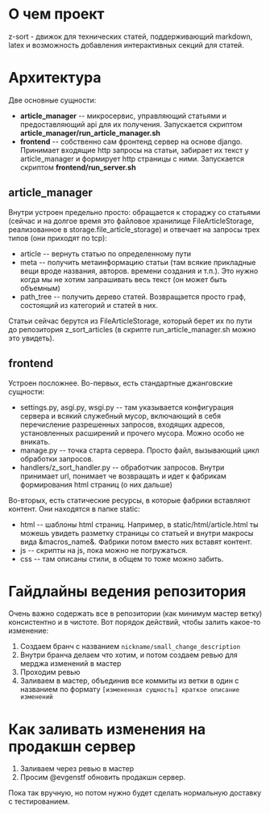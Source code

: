 # О чем проект

z-sort - движок для технических статей, поддерживающий markdown, latex и возможность добавления интерактивных секций для статей.

# Архитектура

Две основные сущности:

* **article_manager** -- микросервис, управляющий статьями и предоставляющий api для их получения. Запускается скриптом **article_manager/run_article_manager.sh**
* **frontend** -- собственно сам фронтенд сервер на основе django. Принимает входящие http запросы на статьи, забирает их текст у article_manager и формирует http страницы с ними. Запускается скриптом **frontend/run_server.sh**

## article_manager

Внутри устроен предельно просто: обращается к стораджу со статьями (сейчас и на долгое время это файловое хранилище FileArticleStorage, реализованное в storage.file_article_storage) и отвечает на запросы трех типов (они приходят по tcp):

* article -- вернуть статью по определенному пути
* meta -- получить метаинформацию статьи (там всякие прикладные вещи вроде названия, авторов. времени создания и т.п.). Это нужно когда мы не хотим запрашивать весь текст (он может быть объемным)
* path_tree -- получить дерево статей. Возвращается просто граф, состоящий из категорий и статей в них.

Статьи сейчас берутся из FileArticleStorage, который берет их по пути до репозитория z_sort_articles (в скрипте run_article_manager.sh можно это увидеть).

## frontend

Устроен посложнее. Во-первых, есть стандартные джанговские сущности:

* settings.py, asgi.py, wsgi.py -- там указывается конфигурация сервера и всякий служебный мусор, включающий в себя перечисление разрешенных запросов, входящих адресов, установленных расширений и прочего мусора. Можно особо не вникать.
* manage.py -- точка старта сервера. Просто файл, вызывающий цикл обработки запросов.
* handlers/z_sort_handler.py -- обработчик запросов. Внутри принимает url, понимает че возвращать и идет к фабрикам формирования html страниц (о них дальше)

Во-вторых, есть статические ресурсы, в которые фабрики вставляют контент. Они находятся в папке static:

* html -- шаблоны html страниц. Например, в static/html/article.html ты можешь увидеть разметку страницы со статьей и внутри макросы вида &macros_name&. Фабрики потом вместо них вставят контент.
* js -- скрипты на js, пока можно не погружаться.
* css -- там описаны стили, в общем то тоже можно забить.

# Гайдлайны ведения репозитория

Очень важно содержать все в репозитории (как минимум мастер ветку) консистентно и в чистоте. Вот порядок действий, чтобы залить какое-то изменение:

1. Создаем бранч с названием `nickname/small_change_description`
2. Внутри бранча делаем что хотим, и потом создаем ревью для мерджа изменений в мастер
3. Проходим ревью
4. Заливаем в мастер, объединив все коммиты из ветки в один с названием по формату `[измененная сущность] краткое описание изменений`

# Как заливать изменения на продакшн сервер

1. Заливаем через ревью в мастер
2. Просим @evgenstf обновить продакшн сервер.

Пока так вручную, но потом нужно будет сделать нормальную доставку с тестированием.
